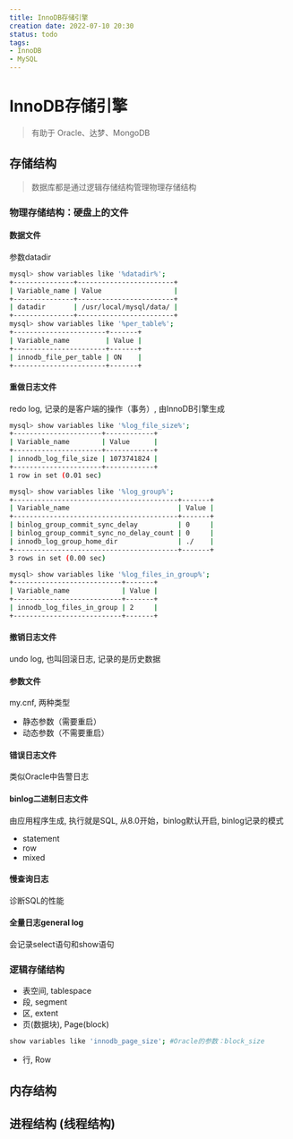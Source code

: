 ```yaml
---
title: InnoDB存储引擎
creation date: 2022-07-10 20:30 
status: todo
tags:
- InnoDB
- MySQL
---
```


# InnoDB存储引擎

>有助于 Oracle、达梦、MongoDB

## 存储结构

>数据库都是通过逻辑存储结构管理物理存储结构

### 物理存储结构：硬盘上的文件

#### 数据文件

参数datadir
```bash
mysql> show variables like '%datadir%';
+---------------+------------------------+
| Variable_name | Value                  |
+---------------+------------------------+
| datadir       | /usr/local/mysql/data/ |
+---------------+------------------------+
mysql> show variables like '%per_table%';
+-----------------------+-------+
| Variable_name         | Value |
+-----------------------+-------+
| innodb_file_per_table | ON    |
+-----------------------+-------+
```

#### 重做日志文件

redo log, 记录的是客户端的操作（事务）, 由InnoDB引擎生成
```bash
mysql> show variables like '%log_file_size%';
+----------------------+------------+
| Variable_name        | Value      |
+----------------------+------------+
| innodb_log_file_size | 1073741824 |
+----------------------+------------+
1 row in set (0.01 sec)

mysql> show variables like '%log_group%';
+-----------------------------------------+-------+
| Variable_name                           | Value |
+-----------------------------------------+-------+
| binlog_group_commit_sync_delay          | 0     |
| binlog_group_commit_sync_no_delay_count | 0     |
| innodb_log_group_home_dir               | ./    |
+-----------------------------------------+-------+
3 rows in set (0.00 sec)

mysql> show variables like '%log_files_in_group%';
+---------------------------+-------+
| Variable_name             | Value |
+---------------------------+-------+
| innodb_log_files_in_group | 2     |
+---------------------------+-------+
```

#### 撤销日志文件

undo log, 也叫回滚日志, 记录的是历史数据
				
#### 参数文件

my.cnf, 两种类型
- 静态参数（需要重启）
- 动态参数（不需要重启）

#### 错误日志文件

类似Oracle中告警日志


#### binlog二进制日志文件

由应用程序生成, 执行就是SQL, 从8.0开始，binlog默认开启, binlog记录的模式
- statement
- row
- mixed

#### 慢查询日志

诊断SQL的性能

#### 全量日志general log

会记录select语句和show语句


### 逻辑存储结构

- 表空间, tablespace
- 段, segment
- 区, extent
- 页(数据块), Page(block) 
```bash
show variables like 'innodb_page_size'; #Oracle的参数：block_size
```
- 行, Row


## 内存结构


## 进程结构 (线程结构)

